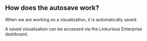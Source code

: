 ## How does the autosave work?

When we are working on a visualization, it is automatically saved.

A saved visualization can be accessed via the Linkurious Enterprise dashboard.
